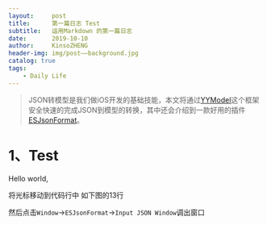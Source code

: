 ```yaml
---
layout:     post
title:      第一篇日志 Test
subtitle:   运用Markdown 的第一篇日志
date:       2019-10-10
author:     KinsoZHENG
header-img: img/post——background.jpg
catalog: true
tags:
    - Daily Life
---
```


>JSON转模型是我们做iOS开发的基础技能，本文将通过[YYModel](https://github.com/ibireme/YYModel)这个框架安全快速的完成JSON到模型的转换，其中还会介绍到一款好用的插件[ESJsonFormat](https://github.com/EnjoySR/ESJsonFormat-Xcode)。

# 1、Test

Hello world,

将光标移动到代码行中 如下图的13行

然后点击`Window`->`ESJsonFormat`->`Input JSON Window`调出窗口